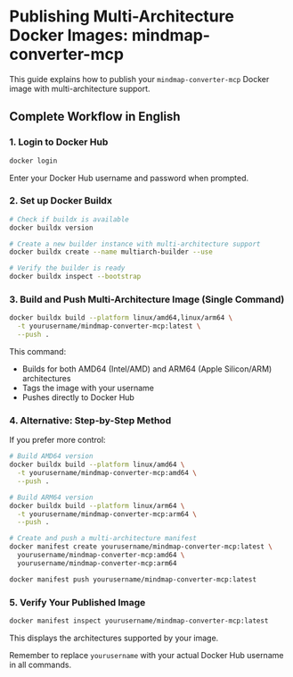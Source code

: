 # Publishing Multi-Architecture Docker Images: mindmap-converter-mcp

This guide explains how to publish your `mindmap-converter-mcp` Docker image with multi-architecture support.

## Complete Workflow in English

### 1. Login to Docker Hub

```bash
docker login
```
Enter your Docker Hub username and password when prompted.

### 2. Set up Docker Buildx

```bash
# Check if buildx is available
docker buildx version

# Create a new builder instance with multi-architecture support
docker buildx create --name multiarch-builder --use

# Verify the builder is ready
docker buildx inspect --bootstrap
```

### 3. Build and Push Multi-Architecture Image (Single Command)

```bash
docker buildx build --platform linux/amd64,linux/arm64 \
  -t yourusername/mindmap-converter-mcp:latest \
  --push .
```

This command:
- Builds for both AMD64 (Intel/AMD) and ARM64 (Apple Silicon/ARM) architectures
- Tags the image with your username
- Pushes directly to Docker Hub

### 4. Alternative: Step-by-Step Method

If you prefer more control:

```bash
# Build AMD64 version
docker buildx build --platform linux/amd64 \
  -t yourusername/mindmap-converter-mcp:amd64 \
  --push .

# Build ARM64 version
docker buildx build --platform linux/arm64 \
  -t yourusername/mindmap-converter-mcp:arm64 \
  --push .

# Create and push a multi-architecture manifest
docker manifest create yourusername/mindmap-converter-mcp:latest \
  yourusername/mindmap-converter-mcp:amd64 \
  yourusername/mindmap-converter-mcp:arm64

docker manifest push yourusername/mindmap-converter-mcp:latest
```

### 5. Verify Your Published Image

```bash
docker manifest inspect yourusername/mindmap-converter-mcp:latest
```

This displays the architectures supported by your image.

Remember to replace `yourusername` with your actual Docker Hub username in all commands.